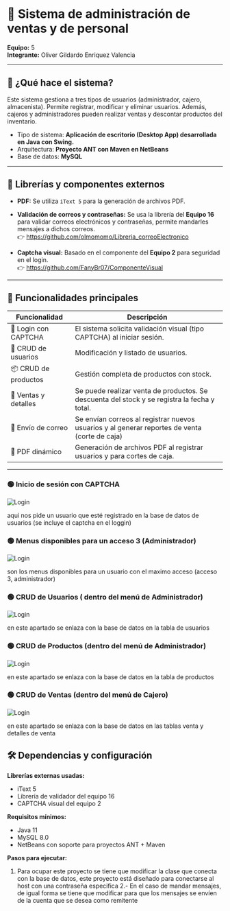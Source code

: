 # 💊 Sistema de administración de ventas y de personal

**Equipo:** 5  
**Integrante:** Oliver Gildardo Enriquez Valencia

---

## 📌 ¿Qué hace el sistema?

Este sistema gestiona a tres tipos de usuarios (administrador, cajero, almacenista). Permite registrar, modificar y eliminar usuarios. Además, cajeros y administradores pueden realizar ventas y descontar productos del inventario.

- Tipo de sistema: **Aplicación de escritorio (Desktop App) desarrollada en Java con Swing.**
- Arquitectura: **Proyecto ANT con Maven en NetBeans**
- Base de datos: **MySQL**

---

## 🔌 Librerías y componentes externos

- **PDF:** Se utiliza `iText 5` para la generación de archivos PDF.
- **Validación de correos y contraseñas:** Se usa la librería del **Equipo 16** para validar correos electrónicos y contraseñas, permite mandarles mensajes a dichos correos.  
  👉 https://github.com/olmomomo/Libreria_correoElectronico


- **Captcha visual:** Basado en el componente del **Equipo 2** para seguridad en el login.  
  👉 https://github.com/FanyBr07/ComponenteVisual

---

## 🚀 Funcionalidades principales

| Funcionalidad            | Descripción                                                                                  |
|--------------------------|----------------------------------------------------------------------------------------------|
| 🧠 Login con CAPTCHA    | El sistema solicita validación visual (tipo CAPTCHA) al iniciar sesión.                      |
| 👥 CRUD de usuarios     | Modificación y listado de usuarios.                                                          |
| 📦 CRUD de productos    | Gestión completa de productos con stock.                                                     |
| 🧾 Ventas y detalles    | Se puede realizar venta de productos. Se descuenta del stock y se registra la fecha y total. |
| 📧 Envío de correo      | Se envían correos al registrar nuevos usuarios y al generar reportes de venta (corte de caja)|
| 📄 PDF dinámico         | Generación de archivos PDF al registrar usuarios y para cortes de caja.                      |

---
### 🟢 Inicio de sesión con CAPTCHA
![Login](https://raw.githubusercontent.com/Oliver3141592/Sistema-control-de-ventas-y-empleados-Farmacia/main/capturas/Captura%20de%20pantalla%202025-08-03%20204425.png)

aqui nos pide un usuario que esté registrado en la base de datos de usuarios (se incluye el captcha en el loggin)


### 🟢 Menus disponibles para un acceso 3 (Administrador)
![Login](https://raw.githubusercontent.com/Oliver3141592/Sistema-control-de-ventas-y-empleados-Farmacia/main/capturas/Captura%20de%20pantalla%202025-08-03%20204454.png)

son los menus disponibles para un usuario con el maximo acceso (acceso 3, administrador)

### 🟢 CRUD de Usuarios ( dentro del menú de Administrador)
![Login](https://raw.githubusercontent.com/Oliver3141592/Sistema-control-de-ventas-y-empleados-Farmacia/main/capturas/Captura%20de%20pantalla%202025-08-03%20204555.png)

en este apartado se enlaza con la base de datos en la tabla de usuarios

### 🟢 CRUD de Productos (dentro del menú de Administrador)
![Login](https://raw.githubusercontent.com/Oliver3141592/Sistema-control-de-ventas-y-empleados-Farmacia/main/capturas/Captura%20de%20pantalla%202025-08-03%20204607.png)

en este apartado se enlaza con la base de datos en la tabla de productos


### 🟢 CRUD de Ventas (dentro del menú de Cajero)
![Login](https://raw.githubusercontent.com/Oliver3141592/Sistema-control-de-ventas-y-empleados-Farmacia/main/capturas/Captura%20de%20pantalla%202025-08-03%20204509.png)

en este apartado se enlaza con la base de datos en las tablas venta y detalles de venta





## 🛠️ Dependencias y configuración

**Librerías externas usadas:**
- iText 5
- Librería de validador del equipo 16
- CAPTCHA visual del equipo 2

**Requisitos mínimos:**
- Java 11
- MySQL 8.0
- NetBeans con soporte para proyectos ANT + Maven

**Pasos para ejecutar:**
1. Para ocupar este proyecto se tiene que modificar la clase que conecta con la base de datos, este proyecto está diseñado para conectarse al host con una contraseña especifica
2.- En el caso de mandar mensajes, de igual forma se tiene que modificar para que los mensajes se envíen de la cuenta que se desea como remitente



